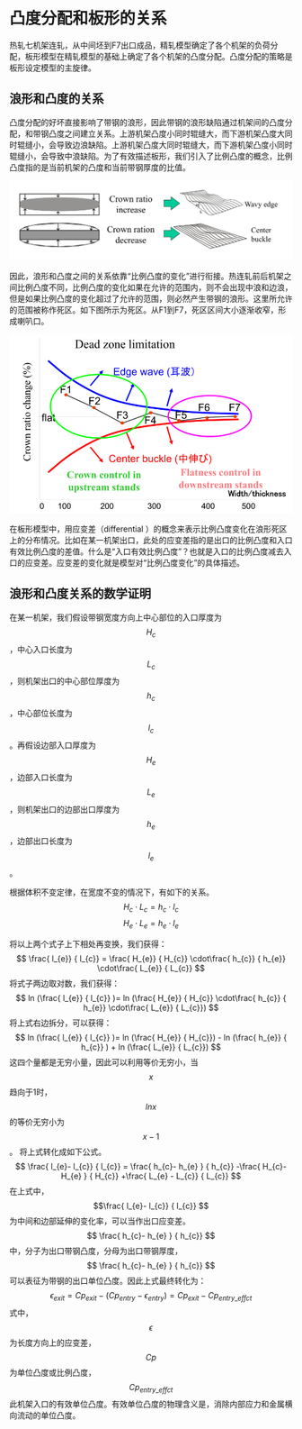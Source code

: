 # 凸度分配和板形的关系

热轧七机架连轧，从中间坯到F7出口成品，精轧模型确定了各个机架的负荷分配，板形模型在精轧模型的基础上确定了各个机架的凸度分配。凸度分配的策略是板形设定模型的主旋律。

## 浪形和凸度的关系

凸度分配的好坏直接影响了带钢的浪形，因此带钢的浪形缺陷通过机架间的凸度分配，和带钢凸度之间建立关系。上游机架凸度小同时辊缝大，而下游机架凸度大同时辊缝小，会导致边浪缺陷。上游机架凸度大同时辊缝大，而下游机架凸度小同时辊缝小，会导致中浪缺陷。为了有效描述板形，我们引入了比例凸度的概念，比例凸度指的是当前机架的凸度和当前带钢厚度的比值。

![flatness_control](allocation_overview/flatness_control.png)

因此，浪形和凸度之间的关系依靠“比例凸度的变化”进行衔接。热连轧前后机架之间比例凸度不同，比例凸度的变化如果在允许的范围内，则不会出现中浪和边浪，但是如果比例凸度的变化超过了允许的范围，则必然产生带钢的浪形。这里所允许的范围被称作死区。如下图所示为死区。从F1到F7，死区区间大小逐渐收窄，形成喇叭口。

![dead_zone_limitation](allocation_overview/dead_zone_limitation.png)

在板形模型中，用应变差（differential ）的概念来表示比例凸度变化在浪形死区上的分布情况。比如在某一机架出口，此处的应变差指的是出口的比例凸度和入口有效比例凸度的差值。什么是“入口有效比例凸度”？也就是入口的比例凸度减去入口的应变差。应变差的变化就是模型对“比例凸度变化”的具体描述。

## 浪形和凸度关系的数学证明

在某一机架，我们假设带钢宽度方向上中心部位的入口厚度为$$H_{c}$$，中心入口长度为$$L_{c}$$，则机架出口的中心部位厚度为$$h_{c}$$，中心部位长度为$$l_{c}$$ 。再假设边部入口厚度为$$H_{e}$$，边部入口长度为$$L_{e}$$，则机架出口的边部出口厚度为$$h_{e}$$，边部出口长度为$$l_{e}$$ 。

根据体积不变定律，在宽度不变的情况下，有如下的关系。
$$
H_{c} \cdot L_{c} =h_{c} \cdot l_{c}
$$
$$
H_{e} \cdot L_{e} =h_{e} \cdot l_{e}
$$

将以上两个式子上下相处再变换，我们获得：
$$
\frac{ l_{e}} { l_{c}}  =  \frac{ H_{e}} { H_{c}} \cdot\frac{ h_{c}} { h_{e}}  \cdot\frac{ L_{e}} { L_{c}}
$$
将式子两边取对数，我们获得：
$$
ln (\frac{ l_{e}} { l_{c}}  )=  ln (\frac{ H_{e}} { H_{c}} \cdot\frac{ h_{c}} { h_{e}}  \cdot\frac{ L_{e}} { L_{c}})
$$
将上式右边拆分，可以获得：
$$
ln (\frac{ l_{e}} { l_{c}}  )=  ln (\frac{ H_{e}} { H_{c}}) -  ln (\frac{ h_{e}} { h_{c}} )  +  ln (\frac{ L_{e}} { L_{c}})
$$
这四个量都是无穷小量，因此可以利用等价无穷小，当$$x$$趋向于1时，$$lnx$$ 的等价无穷小为$$x-1$$。 将上式转化成如下公式。
$$
\frac{ l_{e}- l_{c}} { l_{c}}  = \frac{ h_{c}- h_{e} } { h_{c}}   -\frac{  H_{c}- H_{e} } { H_{c}}  +\frac{ L_{e} -  L_{c}} { L_{c}}
$$
在上式中，$$\frac{ l_{e}- l_{c}} { l_{c}} $$为中间和边部延伸的变化率，可以当作出口应变差。$$ \frac{ h_{c}- h_{e} } { h_{c}} $$中，分子为出口带钢凸度，分母为出口带钢厚度，$$ \frac{ h_{c}- h_{e} } { h_{c}} $$可以表征为带钢的出口单位凸度。因此上式最终转化为：
$$
\epsilon_{exit} = Cp_{exit} - (Cp_{entry} -\epsilon_{entry} ) = Cp_{exit}  - Cp_{entry\_effct}
$$
式中，$$\epsilon$$ 为长度方向上的应变差，$$Cp$$ 为单位凸度或比例凸度，$$Cp_{entry\_effct}$$ 此机架入口的有效单位凸度。有效单位凸度的物理含义是，消除内部应力和金属横向流动的单位凸度。